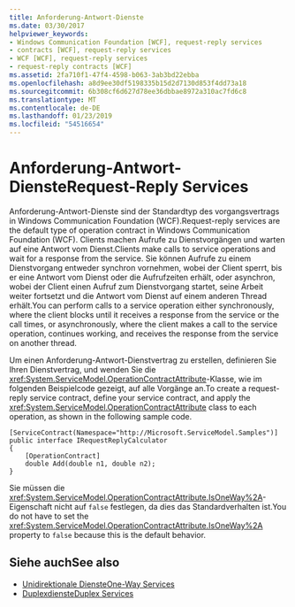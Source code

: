 ```yaml
---
title: Anforderung-Antwort-Dienste
ms.date: 03/30/2017
helpviewer_keywords:
- Windows Communication Foundation [WCF], request-reply services
- contracts [WCF], request-reply services
- WCF [WCF], request-reply services
- request-reply contracts [WCF]
ms.assetid: 2fa710f1-47f4-4598-b063-3ab3bd22ebba
ms.openlocfilehash: a8d9ee30df5198335b15d2d7130d853f4dd73a18
ms.sourcegitcommit: 6b308cf6d627d78ee36dbbae8972a310ac7fd6c8
ms.translationtype: MT
ms.contentlocale: de-DE
ms.lasthandoff: 01/23/2019
ms.locfileid: "54516654"
---
```

# <a name="request-reply-services"></a><span data-ttu-id="63994-102">Anforderung-Antwort-Dienste</span><span class="sxs-lookup"><span data-stu-id="63994-102">Request-Reply Services</span></span>
<span data-ttu-id="63994-103">Anforderung-Antwort-Dienste sind der Standardtyp des vorgangsvertrags in Windows Communication Foundation (WCF).</span><span class="sxs-lookup"><span data-stu-id="63994-103">Request-reply services are the default type of operation contract in Windows Communication Foundation (WCF).</span></span> <span data-ttu-id="63994-104">Clients machen Aufrufe zu Dienstvorgängen und warten auf eine Antwort vom Dienst.</span><span class="sxs-lookup"><span data-stu-id="63994-104">Clients make calls to service operations and wait for a response from the service.</span></span> <span data-ttu-id="63994-105">Sie können Aufrufe zu einem Dienstvorgang entweder synchron vornehmen, wobei der Client sperrt, bis er eine Antwort vom Dienst oder die Aufrufzeiten erhält, oder asynchron, wobei der Client einen Aufruf zum Dienstvorgang startet, seine Arbeit weiter fortsetzt und die Antwort vom Dienst auf einem anderen Thread erhält.</span><span class="sxs-lookup"><span data-stu-id="63994-105">You can perform calls to a service operation either synchronously, where the client blocks until it receives a response from the service or the call times, or asynchronously, where the client makes a call to the service operation, continues working, and receives the response from the service on another thread.</span></span>  
  
 <span data-ttu-id="63994-106">Um einen Anforderung-Antwort-Dienstvertrag zu erstellen, definieren Sie Ihren Dienstvertrag, und wenden Sie die <xref:System.ServiceModel.OperationContractAttribute>-Klasse, wie im folgenden Beispielcode gezeigt, auf alle Vorgänge an.</span><span class="sxs-lookup"><span data-stu-id="63994-106">To create a request-reply service contract, define your service contract, and apply the <xref:System.ServiceModel.OperationContractAttribute> class to each operation, as shown in the following sample code.</span></span>  
  
```  
[ServiceContract(Namespace="http://Microsoft.ServiceModel.Samples")]  
public interface IRequestReplyCalculator  
{  
    [OperationContract]  
    double Add(double n1, double n2);  
}  
```  
  
 <span data-ttu-id="63994-107">Sie müssen die <xref:System.ServiceModel.OperationContractAttribute.IsOneWay%2A>-Eigenschaft nicht auf `false` festlegen, da dies das Standardverhalten ist.</span><span class="sxs-lookup"><span data-stu-id="63994-107">You do not have to set the  <xref:System.ServiceModel.OperationContractAttribute.IsOneWay%2A> property to `false` because this is the default behavior.</span></span>  
  
## <a name="see-also"></a><span data-ttu-id="63994-108">Siehe auch</span><span class="sxs-lookup"><span data-stu-id="63994-108">See also</span></span>
- [<span data-ttu-id="63994-109">Unidirektionale Dienste</span><span class="sxs-lookup"><span data-stu-id="63994-109">One-Way Services</span></span>](../../../../docs/framework/wcf/feature-details/one-way-services.md)
- [<span data-ttu-id="63994-110">Duplexdienste</span><span class="sxs-lookup"><span data-stu-id="63994-110">Duplex Services</span></span>](../../../../docs/framework/wcf/feature-details/duplex-services.md)
